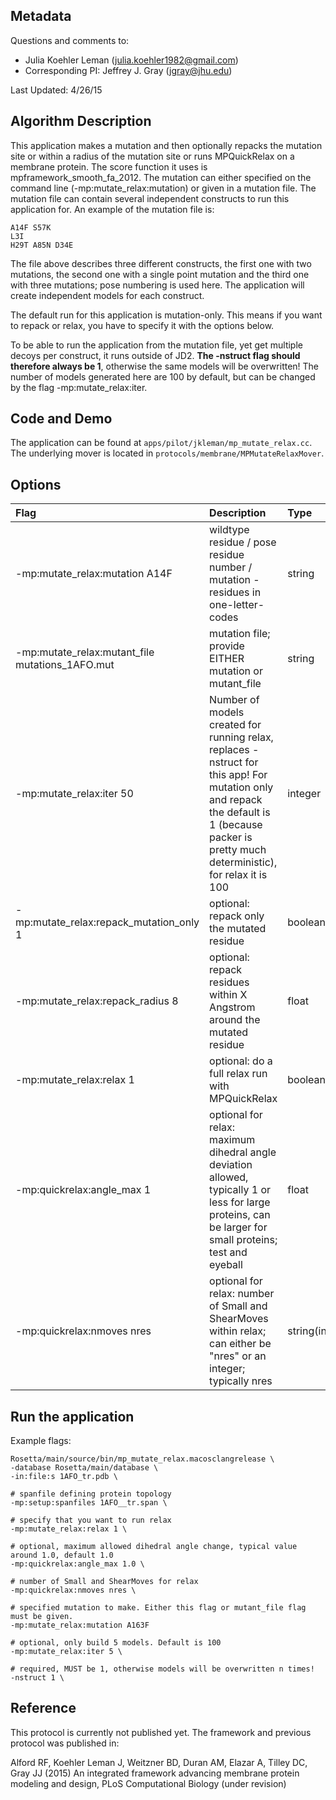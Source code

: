 ## Metadata

Questions and comments to: 
 - Julia Koehler Leman ([julia.koehler1982@gmail.com](julia.koehler1982@gmail.com))
 - Corresponding PI: Jeffrey J. Gray ([jgray@jhu.edu](jgray@jhu.edu))

Last Updated: 4/26/15

## Algorithm Description
This application makes a mutation and then optionally repacks the mutation site or within a radius of the mutation site or runs MPQuickRelax on a membrane protein. The score function it uses is mpframework_smooth_fa_2012. The mutation can either specified on the command line (-mp:mutate_relax:mutation) or given in a mutation file. The mutation file can contain several independent constructs to run this application for. An example of the mutation file is:

```
A14F S57K
L3I
H29T A85N D34E
```

The file above describes three different constructs, the first one with two mutations, the second one with a single point mutation and the third one with three mutations; pose numbering is used here. The application will create independent models for each construct.

The default run for this application is mutation-only. This means if you want to repack or relax, you have to specify it with the options below. 

To be able to run the application from the mutation file, yet get multiple decoys per construct, it runs outside of JD2. **The -nstruct flag should therefore always be 1**, otherwise the same models will be overwritten! The number of models generated here are 100 by default, but can be changed by the flag -mp:mutate_relax:iter.

## Code and Demo
The application can be found at `apps/pilot/jkleman/mp_mutate_relax.cc`. The underlying mover is located in `protocols/membrane/MPMutateRelaxMover`.

## Options

|**Flag**|**Description**|**Type**|
|:-------|:--------------|:-------|
|-mp:mutate_relax:mutation A14F|wildtype residue / pose residue number / mutation - residues in one-letter-codes|string|
|-mp:mutate_relax:mutant_file mutations_1AFO.mut|mutation file; provide EITHER mutation or mutant_file|string|
|-mp:mutate_relax:iter 50|Number of models created for running relax, replaces -nstruct for this app! For mutation only and repack the default is 1 (because packer is pretty much deterministic), for relax it is 100|integer|
|-mp:mutate_relax:repack_mutation_only 1|optional: repack only the mutated residue|boolean|
|-mp:mutate_relax:repack_radius 8|optional: repack residues within X Angstrom around the mutated residue|float|
|-mp:mutate_relax:relax 1|optional: do a full relax run with MPQuickRelax|boolean|
|-mp:quickrelax:angle_max 1|optional for relax: maximum dihedral angle deviation allowed, typically 1 or less for large proteins, can be larger for small proteins; test and eyeball|float|
|-mp:quickrelax:nmoves nres|optional for relax: number of Small and ShearMoves within relax; can either be "nres" or an integer; typically nres|string(int)|

## Run the application

Example flags: 

```
Rosetta/main/source/bin/mp_mutate_relax.macosclangrelease \
-database Rosetta/main/database \
-in:file:s 1AFO_tr.pdb \

# spanfile defining protein topology
-mp:setup:spanfiles 1AFO__tr.span \ 

# specify that you want to run relax
-mp:mutate_relax:relax 1 \

# optional, maximum allowed dihedral angle change, typical value around 1.0, default 1.0
-mp:quickrelax:angle_max 1.0 \        

# number of Small and ShearMoves for relax                                      
-mp:quickrelax:nmoves nres \          

# specified mutation to make. Either this flag or mutant_file flag must be given.
-mp:mutate_relax:mutation A163F       

# optional, only build 5 models. Default is 100
-mp:mutate_relax:iter 5 \             

# required, MUST be 1, otherwise models will be overwritten n times!
-nstruct 1 \                          
```

## Reference

This protocol is currently not published yet. The framework and previous protocol was published in:

Alford RF, Koehler Leman J, Weitzner BD, Duran AM, Elazar A, Tilley DC, Gray JJ (2015)
An integrated framework advancing membrane protein modeling and design,
PLoS Computational Biology (under revision) 
